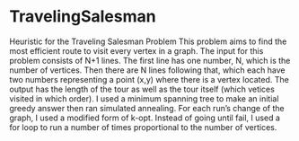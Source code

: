 # TravelingSalesman
Heuristic for the Traveling Salesman Problem
This problem aims to find the most efficient route to visit every vertex in a graph. The input for this problem consists of N+1 lines. The first line has one number, N, which is the number of vertices. Then there are N lines following that, which each have two numbers representing a point (x,y) where there is a vertex located. The output has the length of the tour as well as the tour itself (which vetices visited in which order). I used a minimum spanning tree to make an initial greedy answer then ran simulated annealing. For each run’s change of the graph, I used a modified form of k-opt. Instead of going until fail, I used a for loop to run a number of times proportional to the number of vertices. 
